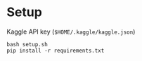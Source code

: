 # Setup

Kaggle API key (`$HOME/.kaggle/kaggle.json`)

```
bash setup.sh
pip install -r requirements.txt
```

